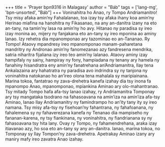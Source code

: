 +++
title = 'Prayer bpn9316 in Malagasy'
author = "Báb"
tags = ['lang-mg', 'bpn-unsorted', "Báb"]
+++
Voninahitra ho Anao, ry Tompo Andriamanitro! Tsy misy afaka amin’ny Fahalalanao, toa izay tsy afaka ihany koa amin’ny Herinao miafina na hanohitra ny Fikasanao, na any an-danitra izany na eto an-tany, na tamin’ny lasa na amin’ny ho avy.
Hitanao ny paradisa sy ireo izay monina ao, mijery ny fanjakana eto an-tany sy ireo mponina ao aminy Ianao. Izy rehetra dia mpanomponao ary tazominao eo an-Tananao.
Ry Tompo! Ataovy mpandresy ireo mpanomponao manam-paharetana mandritry ny Andronao amin’ny fanomezanao azy fandresena mendrika, satria niharitra fijaliana izy ireo teo amin’ny lalanao. Ataovy aminy izay hampifaly ny sainy, hampiray ny fony, hampiadana ny tenany ary hamela ny fanahiny hisandratra eny amin’ny fanatrehana an’Andriamanitra, Ilay tena Ankalazaina ary hahatratra ny paradisa avo indrindra sy ny tanjona ny voninahitra natokanao ho an’ireo olona tena mahalala sy maripiainana. Marina tokoa, fantatrao ny zava-drehetra kanefa izahay dia tsy inona fa mpanompo Anao, mpanomponao, mpiankina Aminao ary olo-mahantranao. Tsy mitady Tompo hafa afa-tsy Ianao izahay, ry Andriamanitra Tomponay ary tsy mangataka tsodrano na fahasoavana na amin’iza na amin’iza afa-tsy Aminao, Ianao Ilay Andriamanitry ny famindrampo ho an’ity tany ity sy ireo namana. Tsy misy afa-tsy ny fisehoan’ny fahantrana, ny fahafoanana, ny fahalemena sy ny fahaverezana kanefa ny Tenanao dia mampiseho ny fananan-karena, ny tsy fiankinana, ny voninahitra, ny fiandrianana sy ny fahasoavana tsy hita lany.
Ovay ry Tompo, ny fahamendrehana, araka izay itiavanao azy, ho soa eto an-tany sy any an-danitra.
Ianao, marina tokoa, no Tomponay sy Ilay Tompon’ny zava-drehetra. Apetrakay Aminao izany ary maniry mafy ireo zavatra Anao izahay.
